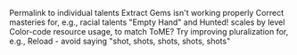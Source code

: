 Permalink to individual talents
Extract Gems isn't working properly
Correct masteries for, e.g., racial talents
"Empty Hand" and Hunted! scales by level
Color-code resource usage, to match ToME?
Try improving pluralization for, e.g., Reload - avoid saying "shot, shots, shots, shots, shots"
